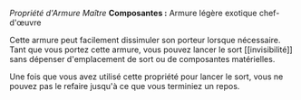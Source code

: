 _Propriété d'Armure Maître_
__Composantes :__ Armure légère exotique chef-d'œuvre

Cette armure peut facilement dissimuler son porteur lorsque nécessaire. Tant que vous portez cette armure, vous pouvez lancer le sort [[invisibilité]] sans dépenser d'emplacement de sort ou de composantes matérielles.

Une fois que vous avez utilisé cette propriété pour lancer le sort, vous ne pouvez pas le refaire jusqu'à ce que vous terminiez un repos.